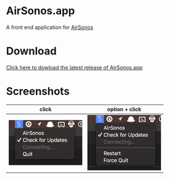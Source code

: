 # AirSonos.app
A front end application for [AirSonos](https://github.com/stephen/airsonos)

# Download
[Click here to dowload the latest release of AirSonos.app](dist/AirSonos-darwin-x64/AirSonos.dmg)

# Screenshots
| click | option + click |
|-------|----------------|
| ![click](docs/click.png)| ![option + click](docs/optionClick.png)|
